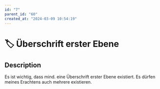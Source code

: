```yaml
---
id: "7"
parent_id: "60"
created_at: "2024-03-09 10:54:19"
---
```


# 🏷️ Überschrift erster Ebene

## Description

Es ist wichtig, dass mind. eine Überschrift erster Ebene existiert. Es dürfen meines Erachtens auch mehrere existieren.
